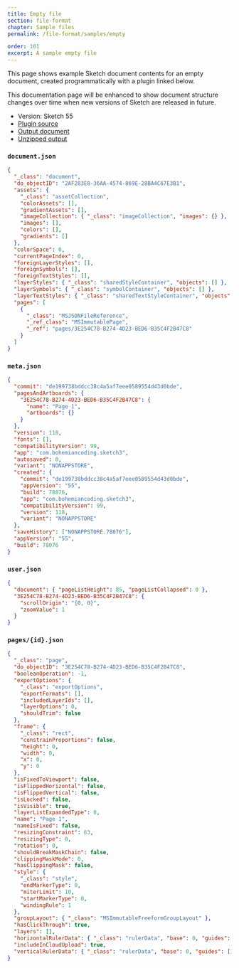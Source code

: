 ```yaml
---
title: Empty file
section: file-format
chapter: Sample files
permalink: /file-format/samples/empty

order: 101
excerpt: A sample empty file
---
```


This page shows example Sketch document contents for an empty document, created programmatically with a plugin linked below.

This documentation page will be enhanced to show document structure changes over time when new versions of Sketch are released in future.

- Version: Sketch 55
- [Plugin source](https://github.com/BohemianCoding/SketchAPI/tree/develop/samples/empty-file/55/plugin.sketchplugin)
- [Output document](https://github.com/BohemianCoding/SketchAPI/tree/develop/samples/empty-file/55/output.sketch)
- [Unzipped output](https://github.com/BohemianCoding/SketchAPI/tree/develop/samples/empty-file/55/output)

### `document.json`

```json
{
  "_class": "document",
  "do_objectID": "2AF283E8-36AA-4574-869E-28BA4C67E3B1",
  "assets": {
    "_class": "assetCollection",
    "colorAssets": [],
    "gradientAssets": [],
    "imageCollection": { "_class": "imageCollection", "images": {} },
    "images": [],
    "colors": [],
    "gradients": []
  },
  "colorSpace": 0,
  "currentPageIndex": 0,
  "foreignLayerStyles": [],
  "foreignSymbols": [],
  "foreignTextStyles": [],
  "layerStyles": { "_class": "sharedStyleContainer", "objects": [] },
  "layerSymbols": { "_class": "symbolContainer", "objects": [] },
  "layerTextStyles": { "_class": "sharedTextStyleContainer", "objects": [] },
  "pages": [
    {
      "_class": "MSJSONFileReference",
      "_ref_class": "MSImmutablePage",
      "_ref": "pages/3E254C78-B274-4D23-BED6-B35C4F2B47C8"
    }
  ]
}
```

### `meta.json`

```json
{
  "commit": "de199738bddcc38c4a5af7eee0589554d43d0bde",
  "pagesAndArtboards": {
    "3E254C78-B274-4D23-BED6-B35C4F2B47C8": {
      "name": "Page 1",
      "artboards": {}
    }
  },
  "version": 118,
  "fonts": [],
  "compatibilityVersion": 99,
  "app": "com.bohemiancoding.sketch3",
  "autosaved": 0,
  "variant": "NONAPPSTORE",
  "created": {
    "commit": "de199738bddcc38c4a5af7eee0589554d43d0bde",
    "appVersion": "55",
    "build": 78076,
    "app": "com.bohemiancoding.sketch3",
    "compatibilityVersion": 99,
    "version": 118,
    "variant": "NONAPPSTORE"
  },
  "saveHistory": ["NONAPPSTORE.78076"],
  "appVersion": "55",
  "build": 78076
}
```

### `user.json`

```json
{
  "document": { "pageListHeight": 85, "pageListCollapsed": 0 },
  "3E254C78-B274-4D23-BED6-B35C4F2B47C8": {
    "scrollOrigin": "{0, 0}",
    "zoomValue": 1
  }
}
```

### `pages/{id}.json`

```json
{
  "_class": "page",
  "do_objectID": "3E254C78-B274-4D23-BED6-B35C4F2B47C8",
  "booleanOperation": -1,
  "exportOptions": {
    "_class": "exportOptions",
    "exportFormats": [],
    "includedLayerIds": [],
    "layerOptions": 0,
    "shouldTrim": false
  },
  "frame": {
    "_class": "rect",
    "constrainProportions": false,
    "height": 0,
    "width": 0,
    "x": 0,
    "y": 0
  },
  "isFixedToViewport": false,
  "isFlippedHorizontal": false,
  "isFlippedVertical": false,
  "isLocked": false,
  "isVisible": true,
  "layerListExpandedType": 0,
  "name": "Page 1",
  "nameIsFixed": false,
  "resizingConstraint": 63,
  "resizingType": 0,
  "rotation": 0,
  "shouldBreakMaskChain": false,
  "clippingMaskMode": 0,
  "hasClippingMask": false,
  "style": {
    "_class": "style",
    "endMarkerType": 0,
    "miterLimit": 10,
    "startMarkerType": 0,
    "windingRule": 1
  },
  "groupLayout": { "_class": "MSImmutableFreeformGroupLayout" },
  "hasClickThrough": true,
  "layers": [],
  "horizontalRulerData": { "_class": "rulerData", "base": 0, "guides": [] },
  "includeInCloudUpload": true,
  "verticalRulerData": { "_class": "rulerData", "base": 0, "guides": [] }
}
```
